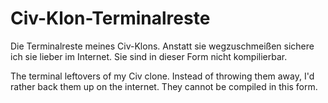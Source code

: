 # Civ-Klon-Terminalreste
Die Terminalreste meines Civ-Klons. Anstatt sie wegzuschmeißen sichere ich sie lieber im Internet. Sie sind in dieser Form nicht kompilierbar.

The terminal leftovers of my Civ clone. Instead of throwing them away, I'd rather back them up on the internet. They cannot be compiled in this form.
